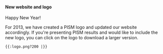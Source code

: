 #### New website and logo

Happy New Year!

For 2013, we have created a PISM logo and updated our website
accordingly. If you\'re presenting PISM results and would like to
include the new logo, you can click on the logo to download a larger
version.

```{=mediawiki}
{{:logo.png?200 |}}
```

